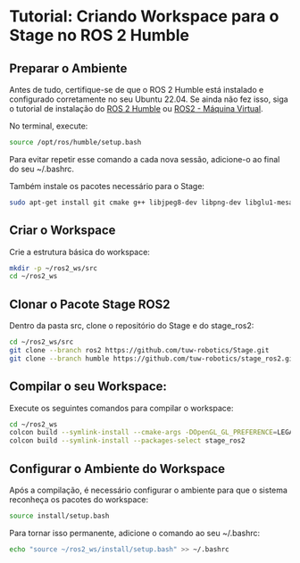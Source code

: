 # Tutorial: Criando Workspace para o Stage no ROS 2 Humble

## Preparar o Ambiente
Antes de tudo, certifique-se de que o ROS 2 Humble está instalado e configurado corretamente no seu Ubuntu 22.04. 
Se ainda não fez isso, siga o tutorial de instalação do [ROS 2 Humble](https://docs.ros.org/en/humble/Installation/Ubuntu-Install-Debs.html
) ou [ROS2 - Máquina Virtual](ros2_install.md).

No terminal, execute:
```bash
source /opt/ros/humble/setup.bash
```
Para evitar repetir esse comando a cada nova sessão, adicione-o ao final do seu ~/.bashrc.

Também instale os pacotes necessário para o Stage: 
```bash
sudo apt-get install git cmake g++ libjpeg8-dev libpng-dev libglu1-mesa-dev libltdl-dev libfltk1.1-dev
```
## Criar o Workspace
Crie a estrutura básica do workspace:
```bash
mkdir -p ~/ros2_ws/src
cd ~/ros2_ws
```

## Clonar o Pacote Stage ROS2
Dentro da pasta src, clone o repositório do Stage e do stage_ros2:
```bash
cd ~/ros2_ws/src
git clone --branch ros2 https://github.com/tuw-robotics/Stage.git
git clone --branch humble https://github.com/tuw-robotics/stage_ros2.git
```
## Compilar o seu Workspace:
Execute os seguintes comandos para compilar o workspace:
```bash
cd ~/ros2_ws
colcon build --symlink-install --cmake-args -DOpenGL_GL_PREFERENCE=LEGACY
colcon build --symlink-install --packages-select stage_ros2
```

## Configurar o Ambiente do Workspace
Após a compilação, é necessário configurar o ambiente para que o sistema reconheça os pacotes do workspace:
```bash
source install/setup.bash
```
Para tornar isso permanente, adicione o comando ao seu ~/.bashrc:
```bash
echo "source ~/ros2_ws/install/setup.bash" >> ~/.bashrc
```


